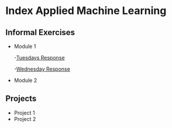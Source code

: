 # Index Applied Machine Learning

## Informal Exercises
- Module 1
  
    -[Tuesdays Response](tues1.md)
  
    -[Wednesday Response](wed1.md)
  
- Module 2


## Projects

- Project 1
- Project 2